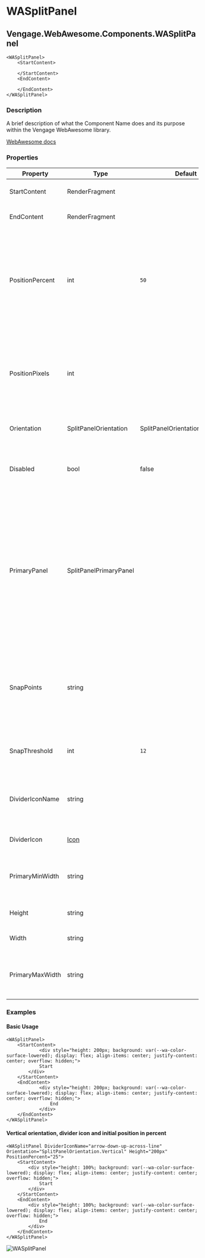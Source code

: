 ﻿# WASplitPanel
## Vengage.WebAwesome.Components.WASplitPanel

```HTML+Razor
<WASplitPanel>
	<StartContent>
		
	</StartContent>
	<EndContent>

	</EndContent>
</WASplitPanel>
```

### Description
A brief description of what the Component Name does and its purpose within the Vengage WebAwesome library.

[WebAwesome docs](https://webawesome.com/docs/component)

### Properties
| Property | Type   | Default | Description                              |
|----------|--------|---------|------------------------------------------|
| StartContent | RenderFragment  |  | Content to place in the start panel. |
| EndContent | RenderFragment  |  | Content to place in the end panel. |
| PositionPercent | int | `50` | The current position of the divider from the primary panel's edge as a percentage 0-100. Defaults to 50% of the container's initial size. To set as a number of pixels use `PositionPixels`. |
| PositionPixels | int |  | The current position of the divider from the primary panel's edge in pixels. To set as a percentage of the primary panel's width, use `PositionPercent` |
| Orientation | SplitPanelOrientation | SplitPanelOrientation.Horizontal | Sets the split panel's orientation. |
| Disabled | bool | false | Disables resizing. Note that the position may still change as a result of resizing the host element. |
| PrimaryPanel | SplitPanelPrimaryPanel |  | If no primary panel is designated, both panels will resize proportionally when the host element is resized. If a primary panel is designated, it will maintain its size and the other panel will grow or shrink as needed when the host element is resized. |
| SnapPoints | string |  | One or more space-separated values at which the divider should snap. Values can be in pixels or percentages, e.g. "100px 50%". |
| SnapThreshold | int | `12` | How close the divider must be to a snap point until snapping occurs. |
| DividerIconName | string |  | The name of the icon to draw for the Divider. Available names depend on the icon library being used. |
| DividerIcon | [Icon](/docs/IconClass) |  | The icon to draw for the Divider. |
| PrimaryMinWidth | string |  | If set, defines the minimum allowed width of the primary panel in CSS units. |
| Height | string |  | Height of the container in CSS units. |
| Width | string |  | Width of the container in CSS units. |
| PrimaryMaxWidth | string |  | If set, defines the maximum allowed width of the primary panel in CSS units. |

### Examples

#### Basic Usage
```HTML+Razor
<WASplitPanel>
    <StartContent>
            <div style="height: 200px; background: var(--wa-color-surface-lowered); display: flex; align-items: center; justify-content: center; overflow: hidden;">
            Start
        </div>
    </StartContent>
    <EndContent>
            <div style="height: 200px; background: var(--wa-color-surface-lowered); display: flex; align-items: center; justify-content: center; overflow: hidden;">
                End
            </div>
    </EndContent>
</WASplitPanel>
```

#### Vertical orientation, divider icon and initial position in percent
```HTML+Razor
<WASplitPanel DividerIconName="arrow-down-up-across-line" Orientation="SplitPanelOrientation.Vertical" Height="200px" PositionPercent="25">
    <StartContent>
        <div style="height: 100%; background: var(--wa-color-surface-lowered); display: flex; align-items: center; justify-content: center; overflow: hidden;">
            Start
        </div>
    </StartContent>
    <EndContent>
        <div style="height: 100%; background: var(--wa-color-surface-lowered); display: flex; align-items: center; justify-content: center; overflow: hidden;">
            End
        </div>
    </EndContent>
</WASplitPanel>
```

![WASplitPanel](https://github.com/user-attachments/assets/e37bc9e5-3b19-413a-adaa-4d0f57f9e23e)